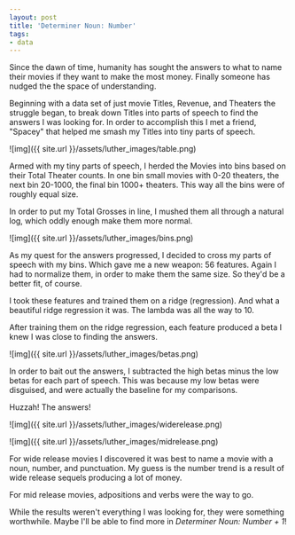 ```yaml
---
layout: post
title: 'Determiner Noun: Number'
tags:
- data
---
```

Since the dawn of time, humanity has sought the answers to what to name their movies if they want to make the most money.  Finally someone has nudged the the space of understanding.

Beginning with a data set of just movie Titles, Revenue, and Theaters the struggle began, to break down Titles into parts of speech to find the answers I was looking for.  In order to accomplish this I met a friend, "Spacey" that helped me smash my Titles into tiny parts of speech.

![img]({{ site.url }}/assets/luther_images/table.png)

Armed with my tiny parts of speech, I herded the Movies into bins based on their Total Theater counts.  In one bin small movies with 0-20 theaters, the next bin 20-1000, the final bin 1000+ theaters.  This way all the bins were of roughly equal size.

In order to put my Total Grosses in line, I mushed them all through a natural log, which oddly enough make them more normal.

![img]({{ site.url }}/assets/luther_images/bins.png)

As my quest for the answers progressed, I decided to cross my parts of speech with my bins.  Which gave me a new weapon: 56 features.  Again I had to normalize them, in order to make them the same size.  So they'd be a better fit, of course.

I took these features and trained them on a ridge (regression).  And what a beautiful ridge regression it was.  The lambda was all the way to 10.

After training them on the ridge regression, each feature produced a beta I knew I was close to finding the answers.

![img]({{ site.url }}/assets/luther_images/betas.png)

In order to bait out the answers, I subtracted the high betas minus the low betas for each part of speech.  This was because my low betas were disguised, and were actually the baseline for my comparisons.  

Huzzah!  The answers!

![img]({{ site.url }}/assets/luther_images/widerelease.png)

![img]({{ site.url }}/assets/luther_images/midrelease.png)

For wide release movies I discovered it was best to name a movie with a noun, number, and punctuation.  My guess is the number trend is a result of wide release sequels producing a lot of money.

For mid release movies, adpositions and verbs were the way to go.

While the results weren't everything I was looking for, they were something worthwhile.  Maybe I'll be able to find more in *Determiner Noun: Number + 1*!
